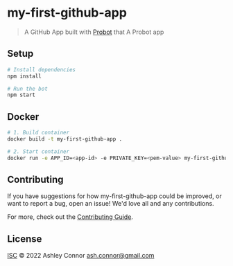 # my-first-github-app

> A GitHub App built with [Probot](https://github.com/probot/probot) that A Probot app

## Setup

```sh
# Install dependencies
npm install

# Run the bot
npm start
```

## Docker

```sh
# 1. Build container
docker build -t my-first-github-app .

# 2. Start container
docker run -e APP_ID=<app-id> -e PRIVATE_KEY=<pem-value> my-first-github-app
```

## Contributing

If you have suggestions for how my-first-github-app could be improved, or want to report a bug, open an issue! We'd love all and any contributions.

For more, check out the [Contributing Guide](CONTRIBUTING.md).

## License

[ISC](LICENSE) © 2022 Ashley Connor <ash.connor@gmail.com>
